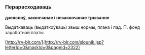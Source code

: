 ### Перарасходаваць
**дзеяслоў, закончанае і незакончанае трыванне**

Выдаткаваць (выдаткоўваць) звыш нормы, плана і пад. П. фонд заработнай платы.

<a rel="author">[http://rv-blr.com/](http://rv-blr.com/slounik.jsp?letterId=0&maskId=0&pageId=2322)</a>
